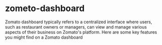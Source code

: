 # zometo-dashboard
 Zomato dashboard typically refers to a centralized interface where users, such as restaurant owners or managers, can view and manage various aspects of their business on Zomato's platform. Here are some key features you might find on a Zomato dashboard
